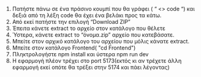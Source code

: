 1. Πατήστε πάνω σε ένα πράσινο κουμπί που θα γράφει ( “ <> code “) και δεξιά από τη λέξη code θα έχει ένα βελάκι προς τα κάτω.
2. Από εκεί πατήστε την επιλογή “Download ZIP” 
3. Έπειτα κάνετε extract το αρχείο στον κατάλογο που θέλετε
4. Ύστερα, κάνετε extract το “όνομα.zip” αρχείο που κατεβάσατε.
5. Μπείτε στον αρχικό κατάλογο του αρχείου που μόλις κάνατε extract.
6. Μπείτε στον κατάλογο Frontend( "cd Frontend")
7. Πληκτρολογήστε npm install και ύστερα npm run dev
8. Η εφαρμογή πλέον τρέχει στο port 5173(εκτός κι αν τρέχετε άλλη εφαρμογή εκεί οπότε θα τρέξει στην 5174 και πάει λέγοντας)
